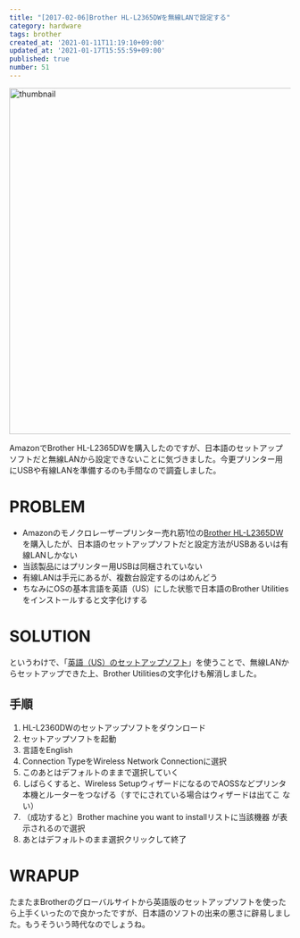 ```yaml
---
title: "[2017-02-06]Brother HL-L2365DWを無線LANで設定する"
category: hardware
tags: brother
created_at: '2021-01-11T11:19:10+09:00'
updated_at: '2021-01-17T15:55:59+09:00'
published: true
number: 51
---
```


<img width="620" alt="thumbnail" src="https://img.esa.io/uploads/production/attachments/16651/2021/01/11/97367/f4d1b333-1674-4a68-97f9-2e886aa32cf6.png">

AmazonでBrother HL-L2365DWを購入したのですが、日本語のセットアップソフトだと無線LANから設定できないことに気づきました。今更プリンター用にUSBや有線LANを準備するのも手間なので調査しました。

# PROBLEM
- Amazonのモノクロレーザープリンター売れ筋1位の[Brother HL-L2365DW](https://www.amazon.co.jp/gp/product/B00NSFP1FS)を購入したが、日本語のセットアップソフトだと設定方法がUSBあるいは有線LANしかない
- 当該製品にはプリンター用USBは同梱されていない
- 有線LANは手元にあるが、複数台設定するのはめんどう
- ちなみにOSの基本言語を英語（US）にした状態で日本語のBrother Utilitiesをインストールすると文字化けする

# SOLUTION
というわけで、「[英語（US）のセットアップソフト](http://support.brother.com/g/b/downloadtop.aspx?c=us&lang=en&prod=hll2360dw_us)」を使うことで、無線LANからセットアップできた上、Brother Utilitiesの文字化けも解消しました。

## 手順
1. HL-L2360DWのセットアップソフトをダウンロード
2. セットアップソフトを起動
3. 言語をEnglish
4. Connection TypeをWireless Network Connectionに選択
5. このあとはデフォルトのままで選択していく
10. しばらくすると、Wireless SetupウィザードになるのでAOSSなどプリンタ
    本機とルーターをつなげる（すでにされている場合はウィザードは出てこ
    ない）
11. （成功すると）Brother machine you want to installリストに当該機器
    が表示されるので選択
12. あとはデフォルトのまま選択クリックして終了

# WRAPUP
たまたまBrotherのグローバルサイトから英語版のセットアップソフトを使ったら上手くいったので良かったですが、日本語のソフトの出来の悪さに辟易しました。もうそういう時代なのでしょうね。
